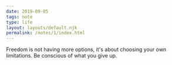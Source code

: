 ```yaml
---
date: 2019-09-05
tags: note
type: life
layout: layouts/default.njk
permalink: /notes/1/index.html
---
```


Freedom is not having more options, it's about choosing your own limitations. Be conscious of what you give up.
